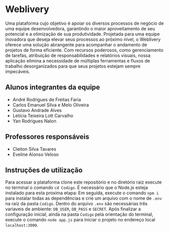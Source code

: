 # Weblivery

Uma plataforma cujo objetivo é apoiar os diversos processos de negócio de uma equipe desenvolvedora, garantindo o maior aproveitamento de seu potencial e a otimização de sua produtividade. Projetada para uma equipe inovadora que deseja elevar seus processos ao próximo nível, o Weblivery oferece uma solução abrangente para acompanhar o andamento de projetos de forma eficiente. Com recursos poderosos, como gerenciamento de tarefas, atribuição de responsabilidades e relatórios visuais, nossa aplicação elimina a necessidade de múltiplas ferramentas e fluxos de trabalho desorganizados para que seus projetos estejam sempre impecáveis. 

## Alunos integrantes da equipe

* André Rodrigues de Freitas Faria
* Carlos Emanuel Silva e Melo Oliveira
* Gustavo Andrade Alves
* Letícia Teixeira Lott Carvalho
* Yan Rodrigues Nalon

## Professores responsáveis

* Cleiton Silva Tavares
* Eveline Alonso Veloso

## Instruções de utilização

Para acessar a plataforma clone este repositório e no diretório raiz execute no terminal o comando `cd Codigo`. É necessário que o Node.js esteja instalado para esta proxima etapa: Em seguida, execute o comando `npm i` para instalar todas as dependências e crie um arquivo com o nome de `.env` na raiz da pasta `Codigo`. Dentro do arquivo `.env` são necessárias três variaveis de ambiente: `DB_USER`, `DB_PASS` e `SECRET`. Após finalizar a configuração inicial, ainda na pasta `Codigo` pela orientação do terminal, execute o comando `node app.js` para iniciar o projeto no endereço local `localhost:3000`.
